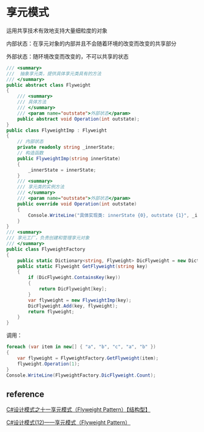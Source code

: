 # 享元模式

运用共享技术有效地支持大量细粒度的对象

内部状态：在享元对象的内部并且不会随着环境的改变而改变的共享部分

外部状态：随环境改变而改变的，不可以共享的状态

```csharp
/// <summary>
///  抽象享元类，提供具体享元类具有的方法
/// </summary>
public abstract class Flyweight
{
    /// <summary>
    /// 具体方法
    /// </summary>
    /// <param name="outstate">外部状态</param>
    public abstract void Operation(int outstate);
}
public class FlyweightImp : Flyweight
{
    // 内部状态
    private readonly string _innerState;
    // 构造函数
    public FlyweightImp(string innerState)
    {
        _innerState = innerState;
    }
    /// <summary>
    /// 享元类的实例方法
    /// </summary>
    /// <param name="outstate">外部状态</param>
    public override void Operation(int outstate)
    {
        Console.WriteLine("具体实现类: innerState {0}, outstate {1}", _innerState, outstate);
    }
}
/// <summary>
/// 享元工厂，负责创建和管理享元对象
/// </summary>
public class FlyweightFactory
{
    public static Dictionary<string, Flyweight> DicFlyweight = new Dictionary<string, Flyweight>();
    public static Flyweight GetFlyweight(string key)
    {
        if (DicFlyweight.ContainsKey(key))
        {
            return DicFlyweight[key];
        }
        var flyweight = new FlyweightImp(key);
        DicFlyweight.Add(key, flyweight);
        return flyweight;
    }
}
```

调用：

```csharp
foreach (var item in new[] { "a", "b", "c", "a", "b" })
{
    var flyweight = FlyweightFactory.GetFlyweight(item);
    flyweight.Operation(1);
}
Console.WriteLine(FlyweightFactory.DicFlyweight.Count);
```

## reference

[C#设计模式之十一享元模式（Flyweight Pattern）【结构型】](http://www.cnblogs.com/PatrickLiu/p/7792973.html)

[C#设计模式(12)——享元模式（Flyweight Pattern）](http://www.cnblogs.com/zhili/p/FlyweightPattern.html)